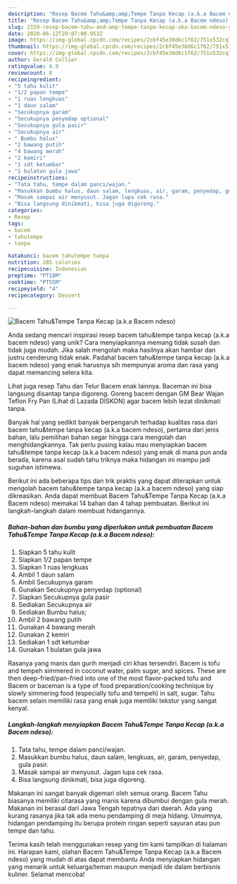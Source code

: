 ```yaml
---
description: "Resep Bacem Tahu&amp;amp;Tempe Tanpa Kecap (a.k.a Bacem ndeso) yang Enak Banget"
title: "Resep Bacem Tahu&amp;amp;Tempe Tanpa Kecap (a.k.a Bacem ndeso) yang Enak Banget"
slug: 2159-resep-bacem-tahu-and-amp-tempe-tanpa-kecap-aka-bacem-ndeso-yang-enak-banget
date: 2020-06-12T20:07:00.953Z
image: https://img-global.cpcdn.com/recipes/2cbf45e30d6c1f62/751x532cq70/bacem-tahutempe-tanpa-kecap-aka-bacem-ndeso-foto-resep-utama.jpg
thumbnail: https://img-global.cpcdn.com/recipes/2cbf45e30d6c1f62/751x532cq70/bacem-tahutempe-tanpa-kecap-aka-bacem-ndeso-foto-resep-utama.jpg
cover: https://img-global.cpcdn.com/recipes/2cbf45e30d6c1f62/751x532cq70/bacem-tahutempe-tanpa-kecap-aka-bacem-ndeso-foto-resep-utama.jpg
author: Gerald Collier
ratingvalue: 4.9
reviewcount: 8
recipeingredient:
- "5 tahu kulit"
- "1/2 papan tempe"
- "1 ruas lengkuas"
- "1 daun salam"
- "Secukupnya garam"
- "Secukupnya penyedap optional"
- "Secukupnya gula pasir"
- "Secukupnya air"
- " Bumbu halus"
- "2 bawang putih"
- "4 bawang merah"
- "2 kemiri"
- "1 sdt ketumbar"
- "1 bulatan gula jawa"
recipeinstructions:
- "Tata tahu, tempe dalam panci/wajan."
- "Masukkan bumbu halus, daun salam, lengkuas, air, garam, penyedap, gula pasir."
- "Masak sampai air menyusut. Jagan lupa cek rasa."
- "Bisa langsung dinikmati, bisa juga digoreng."
categories:
- Resep
tags:
- bacem
- tahutempe
- tanpa

katakunci: bacem tahutempe tanpa 
nutrition: 285 calories
recipecuisine: Indonesian
preptime: "PT18M"
cooktime: "PT55M"
recipeyield: "4"
recipecategory: Dessert

---
```



![Bacem Tahu&amp;Tempe Tanpa Kecap (a.k.a Bacem ndeso)](https://img-global.cpcdn.com/recipes/2cbf45e30d6c1f62/751x532cq70/bacem-tahutempe-tanpa-kecap-aka-bacem-ndeso-foto-resep-utama.jpg)

Anda sedang mencari inspirasi resep bacem tahu&amp;tempe tanpa kecap (a.k.a bacem ndeso) yang unik? Cara menyiapkannya memang tidak susah dan tidak juga mudah. Jika salah mengolah maka hasilnya akan hambar dan justru cenderung tidak enak. Padahal bacem tahu&amp;tempe tanpa kecap (a.k.a bacem ndeso) yang enak harusnya sih mempunyai aroma dan rasa yang dapat memancing selera kita.

Lihat juga resep Tahu dan Telur Bacem enak lainnya. Baceman ini bisa langsung disantap tanpa digoreng. Goreng bacem dengan GM Bear Wajan Teflon Fry Pan (Lihat di Lazada DISKON) agar bacem lebih lezat dinikmati tanpa.

Banyak hal yang sedikit banyak berpengaruh terhadap kualitas rasa dari bacem tahu&amp;tempe tanpa kecap (a.k.a bacem ndeso), pertama dari jenis bahan, lalu pemilihan bahan segar hingga cara mengolah dan menghidangkannya. Tak perlu pusing kalau mau menyiapkan bacem tahu&amp;tempe tanpa kecap (a.k.a bacem ndeso) yang enak di mana pun anda berada, karena asal sudah tahu triknya maka hidangan ini mampu jadi suguhan istimewa.


Berikut ini ada beberapa tips dan trik praktis yang dapat diterapkan untuk mengolah bacem tahu&amp;tempe tanpa kecap (a.k.a bacem ndeso) yang siap dikreasikan. Anda dapat membuat Bacem Tahu&amp;Tempe Tanpa Kecap (a.k.a Bacem ndeso) memakai 14 bahan dan 4 tahap pembuatan. Berikut ini langkah-langkah dalam membuat hidangannya.

<!--inarticleads1-->

##### Bahan-bahan dan bumbu yang diperlukan untuk pembuatan Bacem Tahu&amp;Tempe Tanpa Kecap (a.k.a Bacem ndeso):

1. Siapkan 5 tahu kulit
1. Siapkan 1/2 papan tempe
1. Siapkan 1 ruas lengkuas
1. Ambil 1 daun salam
1. Ambil Secukupnya garam
1. Gunakan Secukupnya penyedap (optional)
1. Siapkan Secukupnya gula pasir
1. Sediakan Secukupnya air
1. Sediakan  Bumbu halus;
1. Ambil 2 bawang putih
1. Gunakan 4 bawang merah
1. Gunakan 2 kemiri
1. Sediakan 1 sdt ketumbar
1. Gunakan 1 bulatan gula jawa


Rasanya yang manis dan gurih menjadi ciri khas tersendiri. Bacem is tofu and tempeh simmered in coconut water, palm sugar, and spices. These are then deep-fried/pan-fried into one of the most flavor-packed tofu and Bacem or baceman is a type of food preparation/cooking technique by slowly simmering food (especially tofu and tempeh) in salt, sugar. Tahu bacem selain memiliki rasa yang enak juga memiliki tekstur yang sangat kenyal. 

<!--inarticleads2-->

##### Langkah-langkah menyiapkan Bacem Tahu&amp;Tempe Tanpa Kecap (a.k.a Bacem ndeso):

1. Tata tahu, tempe dalam panci/wajan.
1. Masukkan bumbu halus, daun salam, lengkuas, air, garam, penyedap, gula pasir.
1. Masak sampai air menyusut. Jagan lupa cek rasa.
1. Bisa langsung dinikmati, bisa juga digoreng.


Makanan ini sangat banyak digemari oleh semua orang. Bacem Tahu biasanya memiliki citarasa yang manis karena dibumbui dengan gula merah. Makanan ini berasal dari Jawa Tengah tepatnya dari daerah. Ada yang kurang rasanya jika tak ada menu pendamping di meja hidang. Umumnya, hidangan pendamping itu berupa protein ringan seperti sayuran atau pun tempe dan tahu. 

Terima kasih telah menggunakan resep yang tim kami tampilkan di halaman ini. Harapan kami, olahan Bacem Tahu&amp;Tempe Tanpa Kecap (a.k.a Bacem ndeso) yang mudah di atas dapat membantu Anda menyiapkan hidangan yang menarik untuk keluarga/teman maupun menjadi ide dalam berbisnis kuliner. Selamat mencoba!
